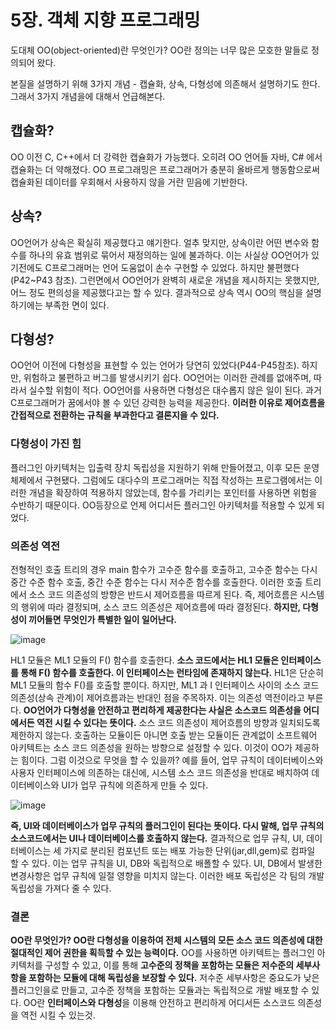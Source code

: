# 5장. 객체 지향 프로그래밍

 도대체 OO(object-oriented)란 무엇인가?
OO란 정의는 너무 많은 모호한 말들로 정의되어 왔다.

 본질을 설명하기 위해 3가지 개념 - 캡슐화, 상속, 다형성에 의존해서 설명하기도 한다.
 그래서 3가지 개념을에 대해서 언급해본다.
 
 
 ## 캡슐화?
 
 OO 이전 C, C++에서 더 강력한 캡슐화가 가능했다. 오히려 OO 언어들 자바, C# 에서 캡슐화는 더 약해졌다.
 OO 프로그래밍은 프로그래머가 충분히 올바르게 행동함으로써 캡슐화된 데이터를 우회해서 사용하지 않을 거란 믿음에 기반한다.
 
 
 ## 상속?
 
 OO언어가 상속은 확실히 제공했다고 얘기한다. 얼추 맞지만, 상속이란 어떤 변수와 함수를 하나의 유효 범위로 묶어서 재정의하는 일에 불과하다.
 이는 사실상 OO언어가 있기전에도 C프로그래머는 언어 도움없이 손수 구현할 수 있었다. 하지만 불편했다(P42~P43 참조). 그런면에서 OO언어가 완벽히 새로운 개념을 제시하지는 못했지만,
 어느 정도 편의성을 제공했다고는 할 수 있다. 결과적으로 상속 역시 OO의 핵심을 설명하기에는 부족한 면이 있다.
 
 
 ## 다형성?
 
 OO언어 이전에 다형성을 표현할 수 있는 언어가 당연히 있었다(P44-P45참조). 하지만, 위험하고 불편하고 버그를 발생시키기 쉽다. OO언어는 이러한 관례를 없애주며, 따라서 실수할
 위험이 적다. OO언어를 사용하면 다형성은 대수롭지 않은 일이 된다. 과거 C프로그래머가 꿈에서야 볼 수 있던 강력한 능력을 제공한다. **이러한 이유로 제어흐름을 간접적으로 전환하는 규칙을 부과한다고 결론지을 수 있다.**
 
 ### 다형성이 가진 힘
 
 플러그인 아키텍처는 입출력 장치 독립성을 지원하기 위해 만들어졌고, 이후 모든 운영체제에서 구현됐다. 그럼에도 대다수의 프로그래머는 직접 작성하는 프로그램에서는 이러한 개념을 확장하여 적용하지 않았는데,
 함수를 가리키는 포인터를 사용하면 위험을 수반하기 때문이다. OO등장으로 언제 어디서든 플러그인 아키텍처를 적용할 수 있게 되었다.
 
 ### 의존성 역전
 
전형적인 호출 트리의 경우 main 함수가 고수준 함수를 호출하고, 고수준 함수는 다시 중간 수준 함수 호출, 중간 수준 함수는 다시 저수준 함수를 호출한다. 이러한 호출 트리에서 소스 코드 의존성의 방향은 반드시 제어흐름을 따르게 된다. 즉, 제어흐름은 시스템의 행위에 따라 결정되며, 소스 코드 의존성은 제어흐름에 따라 결정된다.
 **하지만, 다형성이 끼어들면 무엇인가 특별한 일이 일어난다.** 


![image](https://user-images.githubusercontent.com/19990905/97795390-0068f180-1c49-11eb-83f2-d0f557190917.png)

HL1 모듈은 ML1 모듈의 F() 함수를 호출한다. **소스 코드에서는 HL1 모듈은 인터페이스를 통해 F() 함수를 호출한다. 이 인터페이스는 런타임에 존재하지 않는다.** HL1은 단순히 ML1 모듈의 함수 F()를 호출할 뿐이다.
하지만, ML1 과 I 인터페이스 사이의 소스 코드 의존성(상속 관계)이 제어흐름과는 반대인 점을 주목하자. 이는 의존성 역전이라고 부른다.
 **OO언어가 다형성을 안전하고 편리하게 제공한다는 사실은 소스코드 의존성을 어디에서든 역전 시킬 수 있다는 뜻이다.** 소스 코드 의존성이 제어흐름의 방향과 일치되도록 제한하지 않는다. 호출하는 모듈이든 아니면 호출 받는 모듈이든 관계없이 소프트웨어 아키텍트는 소스 코드 의존성을 원하는 방향으로 설정할 수 있다. 이것이 OO가 제공하는 힘이다. 그럼 이것으로 무엇을 할 수 있을까?
예를 들어, 업무 규칙이 데이터베이스와 사용자 인터페이스에 의존하는 대신에, 시스템 소스 코드 의존성을 반대로 배치하여 데이터베이스와 UI가 업무 규칙에 의존하게 만들 수 있다.

![image](https://user-images.githubusercontent.com/19990905/97795496-3bb7f000-1c4a-11eb-8727-000a4fcb29db.png)

**즉, UI와 데이터베이스가 업무 규칙의 플러그인이 된다는 뜻이다. 다시 말해, 업무 규칙의 소스코드에서는 UI나 데이터베이스를 호출하지 않는다.** 결과적으로 업무 규칙, UI, 데이터베이스는 세 가지로 분리된 컴포넌트 또는 배포 가능한 단위(jar,dll,gem)로 컴파일 할 수 있다. 이는 업무 규칙을 UI, DB와 독립적으로 배폴할 수 있다. UI, DB에서 발생한 변경사항은 업무 규칙에 일절 영향을 미치지 않는다. 이러한 배포 독립성은 각 팀의 개발 독립성을 가져다 줄 수 있다. 

### 결론

**OO란 무엇인가? OO란 다형성을 이용하여 전체 시스템의 모든 소스 코드 의존성에 대한 절대적인 제어 권한을 획득할 수 있는 능력이다.** OO를 사용하면 아키텍트는 플러그인 아키텍처를 구성할 수 있고, 이를 통해 **고수준의 정책을 포함하는 모듈은 저수준의 세부사항을 포함하는 모듈에 대해 독립성을 보장할 수 있다.** 저수준 세부사항은 중요도가 낮은 플러그인을로 만들고, 고수준 정책을 포함하는 모듈과는 독립적으로 개발 배포할 수 있다.
OO란 **인터페이스와 다형성**을 이용해 안전하고 편리하게 어디서든 소스코드 의존성을 역전 시킬 수 있는것.








 

